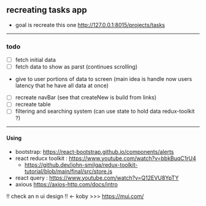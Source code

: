 ## recreating tasks app 
- goal is recreate this one http://127.0.0.1:8015/projects/tasks

---
### todo 
- [ ] fetch initial data 
- [ ] fetch data to show as parst (continues scrolling)
- give to user portions of data to screen (main idea is handle now users latency that he have all data at once)
- [ ] recreate navBar (see that createNew is build from links) 
- [ ] recreate table 
- [ ] filtering and searching system (can use state to hold data redux-toolkit ?)

---
#### Using 
- bootstrap: https://react-bootstrap.github.io/components/alerts
- react reducx toolkit : https://www.youtube.com/watch?v=bbkBuqC1rU4
  - https://github.dev/john-smilga/redux-toolkit-tutorial/blob/main/final/src/store.js
- react query :  https://www.youtube.com/watch?v=Q12EVU8YpTY
- axious https://axios-http.com/docs/intro

!! check an n ui design !! <- koby >>> https://mui.com/